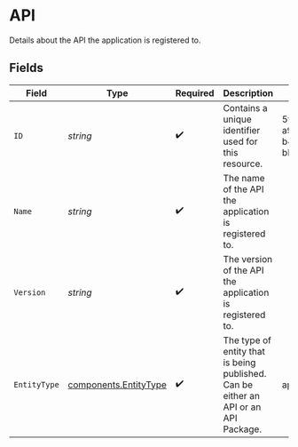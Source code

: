 # API

Details about the API the application is registered to.


## Fields

| Field                                                                               | Type                                                                                | Required                                                                            | Description                                                                         | Example                                                                             |
| ----------------------------------------------------------------------------------- | ----------------------------------------------------------------------------------- | ----------------------------------------------------------------------------------- | ----------------------------------------------------------------------------------- | ----------------------------------------------------------------------------------- |
| `ID`                                                                                | *string*                                                                            | :heavy_check_mark:                                                                  | Contains a unique identifier used for this resource.                                | 5f9fd312-a987-4628-b4c5-bb4f4fddd5f7                                                |
| `Name`                                                                              | *string*                                                                            | :heavy_check_mark:                                                                  | The name of the API the application is registered to.                               |                                                                                     |
| `Version`                                                                           | *string*                                                                            | :heavy_check_mark:                                                                  | The version of the API the application is registered to.                            |                                                                                     |
| `EntityType`                                                                        | [components.EntityType](../../models/components/entitytype.md)                      | :heavy_check_mark:                                                                  | The type of entity that is being published. Can be either an API or an API Package. | api                                                                                 |